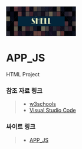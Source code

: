 <img src="./resources/img/SHELL.png" width="189" height="80"></img>

# APP_JS
HTML Project 
### 참조 자료 링크
> * [w3schools](https://www.w3schools.com/)
> * [Visual Studio Code](https://code.visualstudio.com/)

### 싸이트 링크
> * [APP_JS](https://vignekim.github.io/APP_JS/)
